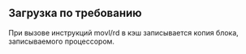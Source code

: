 ## Загрузка по требованию
При вызове инструкций movl/rd в кэш записывается копия блока, записываемого процессором.

